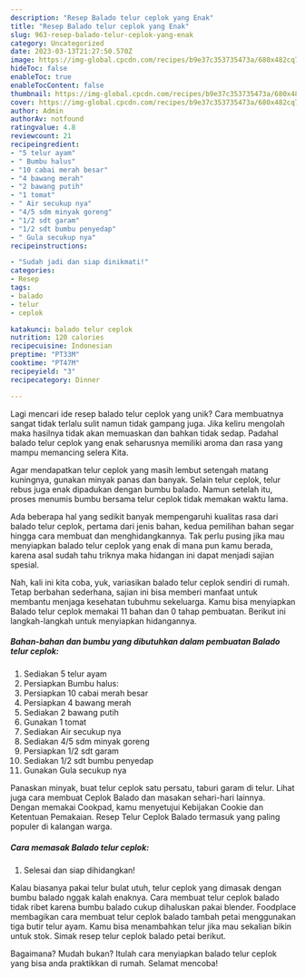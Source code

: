 ```yaml
---
description: "Resep Balado telur ceplok yang Enak"
title: "Resep Balado telur ceplok yang Enak"
slug: 963-resep-balado-telur-ceplok-yang-enak
category: Uncategorized
date: 2023-03-13T21:27:50.570Z
image: https://img-global.cpcdn.com/recipes/b9e37c353735473a/680x482cq70/balado-telur-ceplok-foto-resep-utama.jpg
hideToc: false
enableToc: true
enableTocContent: false
thumbnail: https://img-global.cpcdn.com/recipes/b9e37c353735473a/680x482cq70/balado-telur-ceplok-foto-resep-utama.jpg
cover: https://img-global.cpcdn.com/recipes/b9e37c353735473a/680x482cq70/balado-telur-ceplok-foto-resep-utama.jpg
author: Admin
authorAv: notfound
ratingvalue: 4.8
reviewcount: 21
recipeingredient:
- "5 telur ayam"
- " Bumbu halus"
- "10 cabai merah besar"
- "4 bawang merah"
- "2 bawang putih"
- "1 tomat"
- " Air secukup nya"
- "4/5 sdm minyak goreng"
- "1/2 sdt garam"
- "1/2 sdt bumbu penyedap"
- " Gula secukup nya"
recipeinstructions:

- "Sudah jadi dan siap dinikmati!"
categories:
- Resep
tags:
- balado
- telur
- ceplok

katakunci: balado telur ceplok 
nutrition: 120 calories
recipecuisine: Indonesian
preptime: "PT33M"
cooktime: "PT47M"
recipeyield: "3"
recipecategory: Dinner

---
```





Lagi mencari ide resep balado telur ceplok yang unik? Cara membuatnya sangat tidak terlalu sulit namun tidak gampang juga. Jika keliru mengolah maka hasilnya tidak akan memuaskan dan bahkan tidak sedap. Padahal balado telur ceplok yang enak seharusnya memiliki aroma dan rasa yang mampu memancing selera Kita.





Agar mendapatkan telur ceplok yang masih lembut setengah matang kuningnya, gunakan minyak panas dan banyak. Selain telur ceplok, telur rebus juga enak dipadukan dengan bumbu balado. Namun setelah itu, proses menumis bumbu bersama telur ceplok tidak memakan waktu lama.

Ada beberapa hal yang sedikit banyak mempengaruhi kualitas rasa dari balado telur ceplok, pertama dari jenis bahan, kedua pemilihan bahan segar hingga cara membuat dan menghidangkannya. Tak perlu pusing jika mau menyiapkan balado telur ceplok yang enak di mana pun kamu berada, karena asal sudah tahu triknya maka hidangan ini dapat menjadi sajian spesial.






Nah, kali ini kita coba, yuk, variasikan balado telur ceplok sendiri di rumah. Tetap berbahan sederhana, sajian ini bisa memberi manfaat untuk membantu menjaga kesehatan tubuhmu sekeluarga. Kamu bisa menyiapkan Balado telur ceplok memakai 11 bahan dan 0 tahap pembuatan. Berikut ini langkah-langkah untuk menyiapkan hidangannya.

<!--inarticleads1-->

##### Bahan-bahan dan bumbu yang dibutuhkan dalam pembuatan Balado telur ceplok:

1. Sediakan 5 telur ayam
1. Persiapkan  Bumbu halus:
1. Persiapkan 10 cabai merah besar
1. Persiapkan 4 bawang merah
1. Sediakan 2 bawang putih
1. Gunakan 1 tomat
1. Sediakan  Air secukup nya
1. Sediakan 4/5 sdm minyak goreng
1. Persiapkan 1/2 sdt garam
1. Sediakan 1/2 sdt bumbu penyedap
1. Gunakan  Gula secukup nya


Panaskan minyak, buat telur ceplok satu persatu, taburi garam di telur. Lihat juga cara membuat Ceplok Balado dan masakan sehari-hari lainnya. Dengan memakai Cookpad, kamu menyetujui Kebijakan Cookie dan Ketentuan Pemakaian. Resep Telur Ceplok Balado termasuk yang paling populer di kalangan warga. 

<!--inarticleads2-->

##### Cara memasak Balado telur ceplok:


1. Selesai dan siap dihidangkan!

Kalau biasanya pakai telur bulat utuh, telur ceplok yang dimasak dengan bumbu balado nggak kalah enaknya. Cara membuat telur ceplok balado tidak ribet karena bumbu balado cukup dihaluskan pakai blender. Foodplace membagikan cara membuat telur ceplok balado tambah petai menggunakan tiga butir telur ayam. Kamu bisa menambahkan telur jika mau sekalian bikin untuk stok. Simak resep telur ceplok balado petai berikut. 

Bagaimana? Mudah bukan? Itulah cara menyiapkan balado telur ceplok yang bisa anda praktikkan di rumah. Selamat mencoba!
